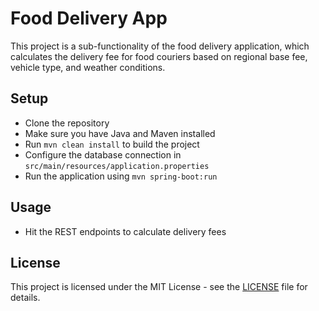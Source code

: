 # Food Delivery App

This project is a sub-functionality of the food delivery application, which calculates the delivery fee for food couriers based on regional base fee, vehicle type, and weather conditions.

## Setup

- Clone the repository
- Make sure you have Java and Maven installed
- Run `mvn clean install` to build the project
- Configure the database connection in `src/main/resources/application.properties`
- Run the application using `mvn spring-boot:run`

## Usage

- Hit the REST endpoints to calculate delivery fees

## License

This project is licensed under the MIT License - see the [LICENSE](LICENSE) file for details.

